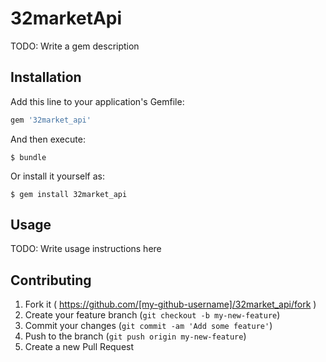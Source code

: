 # 32marketApi

TODO: Write a gem description

## Installation

Add this line to your application's Gemfile:

```ruby
gem '32market_api'
```

And then execute:

    $ bundle

Or install it yourself as:

    $ gem install 32market_api

## Usage

TODO: Write usage instructions here

## Contributing

1. Fork it ( https://github.com/[my-github-username]/32market_api/fork )
2. Create your feature branch (`git checkout -b my-new-feature`)
3. Commit your changes (`git commit -am 'Add some feature'`)
4. Push to the branch (`git push origin my-new-feature`)
5. Create a new Pull Request
